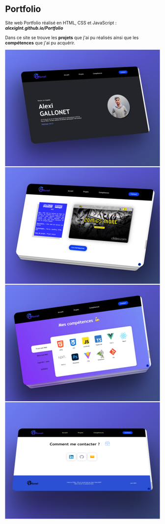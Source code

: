 # Portfolio
Site web Portfolio réalisé en HTML, CSS et JavaScript : ***alexiglnt.github.io/Portfolio***

Dans ce site se trouve les **projets** que j'ai pu réalisés ainsi que les **compétences** que j'ai pu acquérir.

![alt text](https://github.com/alexiglnt/Portfolio/blob/main/Ressources/img_readme/home.png?raw=true)
![alt text](https://github.com/alexiglnt/Portfolio/blob/main/Ressources/img_readme/screenProjectCM.png?raw=true)
![alt text](https://github.com/alexiglnt/Portfolio/blob/main/Ressources/img_readme/newSkills.png?raw=true)
![alt text](https://github.com/alexiglnt/Portfolio/blob/main/Ressources/img_readme/footer.png?raw=true)
